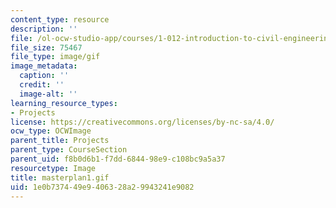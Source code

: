 ```yaml
---
content_type: resource
description: ''
file: /ol-ocw-studio-app/courses/1-012-introduction-to-civil-engineering-design-spring-2002/1e0b737449e9406328a29943241e9082_masterplan1.gif
file_size: 75467
file_type: image/gif
image_metadata:
  caption: ''
  credit: ''
  image-alt: ''
learning_resource_types:
- Projects
license: https://creativecommons.org/licenses/by-nc-sa/4.0/
ocw_type: OCWImage
parent_title: Projects
parent_type: CourseSection
parent_uid: f8b0d6b1-f7dd-6844-98e9-c108bc9a5a37
resourcetype: Image
title: masterplan1.gif
uid: 1e0b7374-49e9-4063-28a2-9943241e9082
---
```

